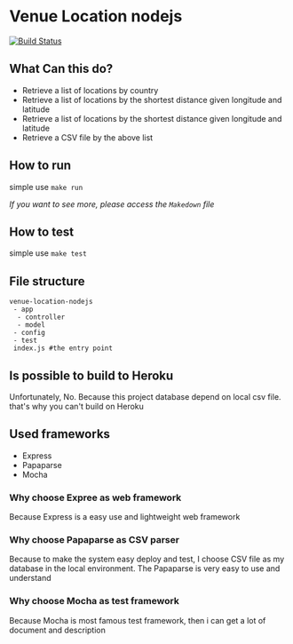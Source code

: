# Venue Location nodejs

[![Build Status](https://travis-ci.org/LittleYenMin/venue-location-nodejs.svg?branch=master)](https://travis-ci.org/LittleYenMin/venue-location-nodejs)

## What Can this do?
- Retrieve a list of locations by country
- Retrieve a list of locations by the shortest distance given longitude and latitude
- Retrieve a list of locations by the shortest distance given longitude and latitude
- Retrieve a CSV file by the above list

## How to run
simple use `make run`

 *If you want to see more, please access the `Makedown` file*

## How to test
simple use `make test`

## File structure
```
venue-location-nodejs
 - app
  - controller
  - model
 - config
 - test
 index.js #the entry point
```
## Is possible to build to Heroku
Unfortunately, No.
Because this project database depend on local csv file.
that's why you can't build on Heroku

## Used frameworks
- Express
- Papaparse
- Mocha

### Why choose Expree as web framework
Because Express is a easy use and lightweight web framework

### Why choose Papaparse as CSV parser
Because to make the system easy deploy and test, I choose CSV file as my database in the local environment.
The Papaparse is very easy to use and understand

### Why choose Mocha as test framework
Because Mocha is most famous test framework, then i can get a lot of document and description


